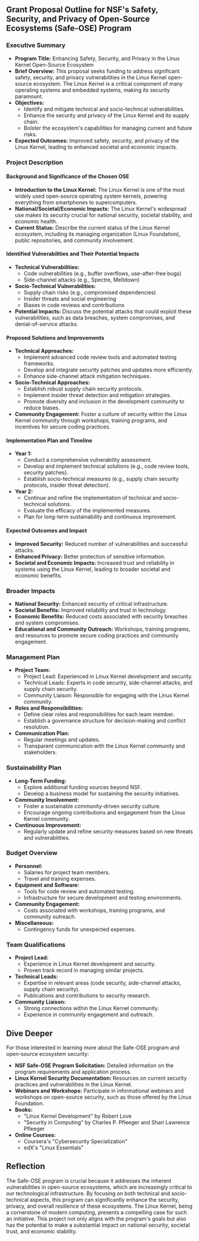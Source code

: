 ## Grant Proposal Outline for NSF's Safety, Security, and Privacy of Open-Source Ecosystems (Safe-OSE) Program

### Executive Summary
- **Program Title:** Enhancing Safety, Security, and Privacy in the Linux Kernel Open-Source Ecosystem
- **Brief Overview:** This proposal seeks funding to address significant safety, security, and privacy vulnerabilities in the Linux Kernel open-source ecosystem. The Linux Kernel is a critical component of many operating systems and embedded systems, making its security paramount.
- **Objectives:**
  - Identify and mitigate technical and socio-technical vulnerabilities.
  - Enhance the security and privacy of the Linux Kernel and its supply chain.
  - Bolster the ecosystem's capabilities for managing current and future risks.
- **Expected Outcomes:** Improved safety, security, and privacy of the Linux Kernel, leading to enhanced societal and economic impacts.

### Project Description

#### Background and Significance of the Chosen OSE
- **Introduction to the Linux Kernel:** The Linux Kernel is one of the most widely used open-source operating system kernels, powering everything from smartphones to supercomputers.
- **National/Societal/Economic Impacts:** The Linux Kernel's widespread use makes its security crucial for national security, societal stability, and economic health.
- **Current Status:** Describe the current status of the Linux Kernel ecosystem, including its managing organization (Linux Foundation), public repositories, and community involvement.

#### Identified Vulnerabilities and Their Potential Impacts
- **Technical Vulnerabilities:**
  - Code vulnerabilities (e.g., buffer overflows, use-after-free bugs)
  - Side-channel attacks (e.g., Spectre, Meltdown)
- **Socio-Technical Vulnerabilities:**
  - Supply chain risks (e.g., compromised dependencies)
  - Insider threats and social engineering
  - Biases in code reviews and contributions
- **Potential Impacts:** Discuss the potential attacks that could exploit these vulnerabilities, such as data breaches, system compromises, and denial-of-service attacks.

#### Proposed Solutions and Improvements
- **Technical Approaches:**
  - Implement advanced code review tools and automated testing frameworks.
  - Develop and integrate security patches and updates more efficiently.
  - Enhance side-channel attack mitigation techniques.
- **Socio-Technical Approaches:**
  - Establish robust supply chain security protocols.
  - Implement insider threat detection and mitigation strategies.
  - Promote diversity and inclusion in the development community to reduce biases.
- **Community Engagement:** Foster a culture of security within the Linux Kernel community through workshops, training programs, and incentives for secure coding practices.

#### Implementation Plan and Timeline
- **Year 1:**
  - Conduct a comprehensive vulnerability assessment.
  - Develop and implement technical solutions (e.g., code review tools, security patches).
  - Establish socio-technical measures (e.g., supply chain security protocols, insider threat detection).
- **Year 2:**
  - Continue and refine the implementation of technical and socio-technical solutions.
  - Evaluate the efficacy of the implemented measures.
  - Plan for long-term sustainability and continuous improvement.

#### Expected Outcomes and Impact
- **Improved Security:** Reduced number of vulnerabilities and successful attacks.
- **Enhanced Privacy:** Better protection of sensitive information.
- **Societal and Economic Impacts:** Increased trust and reliability in systems using the Linux Kernel, leading to broader societal and economic benefits.

### Broader Impacts
- **National Security:** Enhanced security of critical infrastructure.
- **Societal Benefits:** Improved reliability and trust in technology.
- **Economic Benefits:** Reduced costs associated with security breaches and system compromises.
- **Educational and Community Outreach:** Workshops, training programs, and resources to promote secure coding practices and community engagement.

### Management Plan
- **Project Team:**
  - Project Lead: Experienced in Linux Kernel development and security.
  - Technical Leads: Experts in code security, side-channel attacks, and supply chain security.
  - Community Liaison: Responsible for engaging with the Linux Kernel community.
- **Roles and Responsibilities:**
  - Define clear roles and responsibilities for each team member.
  - Establish a governance structure for decision-making and conflict resolution.
- **Communication Plan:**
  - Regular meetings and updates.
  - Transparent communication with the Linux Kernel community and stakeholders.

### Sustainability Plan
- **Long-Term Funding:**
  - Explore additional funding sources beyond NSF.
  - Develop a business model for sustaining the security initiatives.
- **Community Involvement:**
  - Foster a sustainable community-driven security culture.
  - Encourage ongoing contributions and engagement from the Linux Kernel community.
- **Continuous Improvement:**
  - Regularly update and refine security measures based on new threats and vulnerabilities.

### Budget Overview
- **Personnel:**
  - Salaries for project team members.
  - Travel and training expenses.
- **Equipment and Software:**
  - Tools for code review and automated testing.
  - Infrastructure for secure development and testing environments.
- **Community Engagement:**
  - Costs associated with workshops, training programs, and community outreach.
- **Miscellaneous:**
  - Contingency funds for unexpected expenses.

### Team Qualifications
- **Project Lead:**
  - Experience in Linux Kernel development and security.
  - Proven track record in managing similar projects.
- **Technical Leads:**
  - Expertise in relevant areas (code security, side-channel attacks, supply chain security).
  - Publications and contributions to security research.
- **Community Liaison:**
  - Strong connections within the Linux Kernel community.
  - Experience in community engagement and outreach.

## Dive Deeper

For those interested in learning more about the Safe-OSE program and open-source ecosystem security:

- **NSF Safe-OSE Program Solicitation:** Detailed information on the program requirements and application process.
- **Linux Kernel Security Documentation:** Resources on current security practices and vulnerabilities in the Linux Kernel.
- **Webinars and Workshops:** Participate in informational webinars and workshops on open-source security, such as those offered by the Linux Foundation.
- **Books:**
  - "Linux Kernel Development" by Robert Love
  - "Security in Computing" by Charles P. Pfleeger and Shari Lawrence Pfleeger
- **Online Courses:**
  - Coursera's "Cybersecurity Specialization"
  - edX's "Linux Essentials"

## Reflection

The Safe-OSE program is crucial because it addresses the inherent vulnerabilities in open-source ecosystems, which are increasingly critical to our technological infrastructure. By focusing on both technical and socio-technical aspects, this program can significantly enhance the security, privacy, and overall resilience of these ecosystems. The Linux Kernel, being a cornerstone of modern computing, presents a compelling case for such an initiative. This project not only aligns with the program's goals but also has the potential to make a substantial impact on national security, societal trust, and economic stability.